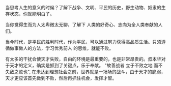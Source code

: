 当思考人生的意义的时候？了解下战争、文明、平民的历史，野生动物、奴隶的生存状态，你就能明白了。

当你觉得生而为人太卑微太无聊，了解下 人类的好奇心、志向为全人类奉献的人们。

当今时代，是平民的胜利时代，作为平民，可以通过努力获得高品质生活。只须遵循做事做人的方法，学习优秀前人
的思维，就能不败。

有太多的干扰会使天才失败，自由的环境是最重要的，也是非常昂贵的。叔本华对于天才的定义，确实是抓到了关键点，乐于奉献。 "故善战者 立于不败之地 而不失敌之败也", 在未达到理想社会之前，世界就是一场场的战斗，由于天才的脆弱，天才更应该首先做到不败，然后再抓住机会，发挥才智。
